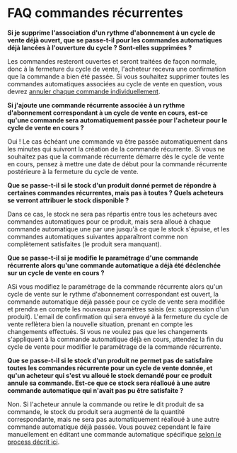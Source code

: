 # FAQ commandes récurrentes

**Si je supprime l'association d'un rythme d'abonnement à un cycle de vente déjà ouvert, que se passe-t-il pour les commandes automatiques déjà lancées à l'ouverture du cycle ? Sont-elles supprimées ?**  

Les commandes resteront ouvertes et seront traitées de façon normale, donc à la fermeture du cycle de vente, l'acheteur recevra une confirmation que la commande a bien été passée. Si vous souhaitez supprimer toutes les commandes automatiques associées au cycle de vente en question, vous devrez [annuler chaque commande individuellement](creation-et-gestion-dune-commande-recurrente.md#edit-one-specific-order). 

**Si j'ajoute une commande récurrente associée à un rythme d'abonnement correspondant à un cycle de vente en cours, est-ce qu'une commande sera automatiquement passée pour l'acheteur pour le cycle de vente en cours ?** 

Oui ! Le cas échéant une commande va être passée automatiquement dans les minutes qui suivront la création de la commande récurrente. Si vous ne souhaitez pas que la commande récurrente démarre dès le cycle de vente en cours, pensez à mettre une date de début pour la commande récurrente postérieure à la fermeture du cycle de vente. 

**Que se passe-t-il si le stock d'un produit donné permet de répondre à certaines commandes récurrentes, mais pas à toutes ? Quels acheteurs se verront attribuer le stock disponible ?** 

Dans ce cas, le stock ne sera pas répartis entre tous les acheteurs avec commandes automatiques pour ce produit, mais sera alloué à chaque commande automatique une par une jusqu'à ce que le stock s'épuise, et les commandes automatiques suivantes apparaîtront comme non complètement satisfaites \(le produit sera manquant\). 

**Que se passe-t-il si je modifie le paramétrage d'une commande récurrente alors qu'une commande automatique a déjà été déclenchée sur un cycle de vente en cours ?**

ASi vous modifiez le paramétrage de la commande récurrente alors qu'un cycle de vente sur le rythme d'abonnement correspondant est ouvert, la commande automatique déjà passée pour ce cycle de vente sera modifiée et prendra en compte les nouveaux paramètres saisis \(ex: suppression d'un produit\). L'email de confirmation qui sera envoyé à la fermeture du cycle de vente reflètera bien la nouvelle situation, prenant en compte les changements effectués. Si vous ne voulez pas que les changements s'appliquent à la commande automatique déjà en cours, attendez la fin du cycle de vente pour modifier le paramétrage de la commande récurrente. 

**Que se passe-t-il si le stock d'un produit ne permet pas de satisfaire toutes les commandes récurrente pour un cycle de vente donnée, et qu'un acheteur qui s'est vu alloué le stock demandé pour ce produit annule sa commande. Est-ce que ce stock sera réalloué à une autre commande automatique qui n'avait pas pu être satisfaite ?** 

Non. Si l'acheteur annule la commande ou retire le dit produit de sa commande, le stock du produit sera augmenté de la quantité correspondante, mais ne sera pas automatiquement réalloué à une autre commande automatique déjà passée. Vous pouvez cependant le faire manuellement en éditant une commande automatique spécifique [selon le process décrit ici](creation-et-gestion-dune-commande-recurrente.md#edit-one-specific-order).

